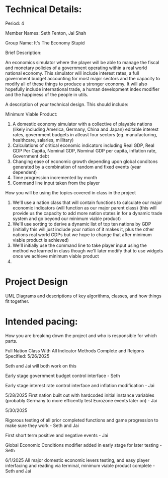 

# Technical Details:

Period: 4

Member Names: Seth Fenton, Jai Shah

Group Name: It's The Economy Stupid


Brief Description: 

An economics simulator where the player will be able to manage the fiscal and monetary policies of a government operating within a real world national economy. This simulator will include interest rates, a full government budget accounting for most major sectors and the capacity to modify all of these things to produce a stronger economy. 
It will also hopefully include international trade, a human development index modifier and the happiness of the people in utils.

A description of your technical design. This should include: 

Minimum Viable Product: 

1. A domestic economy simulator with a collective of playable nations (likely including America, Germany, China and Japan) editable interest rates, government budgets in atleast four sectors (eg. manufacturing, healthcare, salaries, millitary)
2. Calculations of critical economic indicators including Real GDP, Real GDP Per Capita, Nominal GDP, Nominal GDP per capita, inflation rate, Government debt
3. Changing ease of economic growth depending upon global conditons generated by a combination of random and fixed events (year dependent)
4. Time progression incremented by month
5. Command line input taken from the player


How you will be using the topics covered in class in the project
1. We'll use a nation class that will contain functions to calculate our major economic indicators (will function as our major parent class) (this will provide us the capacity to add more nation states in for a dynamic trade system and go beyond our minimum viable product)
2. We'll use sorting to derive a dynamic list of top ten nations by GDP (initially this will just include your nation of it makes it, plus the other nations real world GDPs but we hope to change that after minimum viable product is achieved)
3. We'll initially use the command line to take player input using the method we learned in class though we'll later modify that to use widgets once we achieve minimum viable product
4. 

# Project Design

UML Diagrams and descriptions of key algorithms, classes, and how things fit together.


    
# Intended pacing:

How you are breaking down the project and who is responsible for which parts.

Full Nation Class With All Indicator Methods Complete and Reigons Specified:
5/26/2025

Seth and Jai will both work on this

Early stage government budget control interface - Seth

Early stage interest rate control interface and inflation modification - Jai

5/28/2025
First nation built out with hardcoded initial instance variables (probably Germany to more efficently test Eurozone events later on) - Jai


5/30/2025

Rigorous testing of all prior completed functions and game progression to make sure they work - Seth and Jai

First short term positive and negative events - Jai

Global Economic Conditions modifier added in early stage for later testing - Seth

6/1/2025
All major domestic economic levers testing, and easy player interfacing and reading via terminal, minimum viable product complete - Seth and Jai




